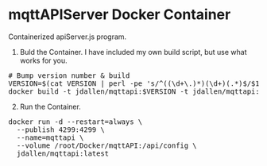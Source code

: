 mqttAPIServer Docker Container
=======================

Containerized apiServer.js program.

1. Buld the Container.
I have included my own build script, but use what works for you.

<pre>
# Bump version number & build
VERSION=$(cat VERSION | perl -pe 's/^((\d+\.)*)(\d+)(.*)$/$1.($3+1).$4/e' | tee VERSION)
docker build -t jdallen/mqttapi:$VERSION -t jdallen/mqttapi:latest .
</pre>

2. Run the Container.

<pre>
docker run -d --restart=always \
  --publish 4299:4299 \
  --name=mqttapi \
  --volume /root/Docker/mqttAPI:/api/config \
  jdallen/mqttapi:latest
</pre>

